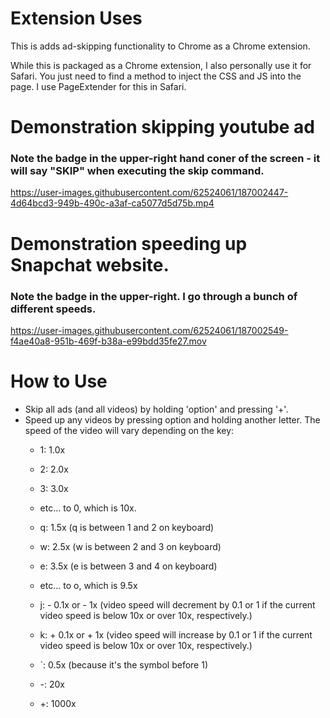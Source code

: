 # Extension Uses
This is adds ad-skipping functionality to Chrome as a Chrome extension.

While this is packaged as a Chrome extension, I also personally use it for Safari. You just need to find a method to inject the CSS and JS into the page. I use PageExtender for this in Safari.

# Demonstration skipping youtube ad
### Note the badge in the upper-right hand coner of the screen - it will say "SKIP" when executing the skip command.
https://user-images.githubusercontent.com/62524061/187002447-4d64bcd3-949b-490c-a3af-ca5077d5d75b.mp4

# Demonstration speeding up Snapchat website.
### Note the badge in the upper-right. I go through a bunch of different speeds.
https://user-images.githubusercontent.com/62524061/187002549-f4ae40a8-951b-469f-b38a-e99bdd35fe27.mov

# How to Use
- Skip all ads (and all videos) by holding 'option' and pressing '+'.
- Speed up any videos by pressing option and holding another letter. The speed of the video will vary depending on the key:
    - 1: 1.0x
    - 2: 2.0x
    - 3: 3.0x 
    - etc... to 0, which is 10x.

    - q: 1.5x (q is between 1 and 2 on keyboard)
    - w: 2.5x (w is between 2 and 3 on keyboard)
    - e: 3.5x (e is between 3 and 4 on keyboard) 
    - etc... to o, which is 9.5x

    - j: - 0.1x or - 1x (video speed will decrement by 0.1 or 1 if the current video speed is below 10x or over 10x, respectively.)
    - k: + 0.1x or + 1x (video speed will increase by 0.1 or 1 if the current video speed is below 10x or over 10x, respectively.)

    - `: 0.5x (because it's the symbol before 1)
    - -: 20x
    - +: 1000x
